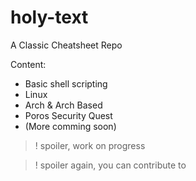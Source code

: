 # holy-text
A Classic Cheatsheet Repo

Content:
- Basic shell scripting
- Linux
- Arch & Arch Based
- Poros Security Quest
- (More comming soon)

>! spoiler, work on progress

> ! spoiler again, you can contribute to
